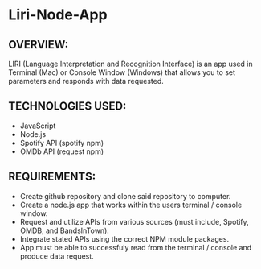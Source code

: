 # Liri-Node-App

## **OVERVIEW**: 
LIRI (Language Interpretation and Recognition Interface) is an app used in Terminal (Mac) or Console Window (Windows) that allows you to set parameters and responds with data requested. 

## **TECHNOLOGIES USED**: 
* JavaScript
* Node.js
* Spotify API (spotify npm)
* OMDb API (request npm)

## **REQUIREMENTS**: 
* Create github repository and clone said repository to computer. 
* Create a node.js app that works within the users terminal / console window. 
* Request and utilize APIs from various sources (must include, Spotify, OMDB, and BandsInTown).
* Integrate stated APIs using the correct NPM module packages. 
* App must be able to successfuly read from the terminal / console and produce data request. 

